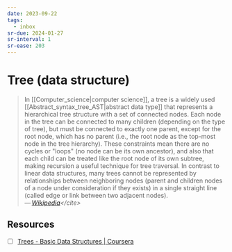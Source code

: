 ```yaml
---
date: 2023-09-22
tags:
  - inbox
sr-due: 2024-01-27
sr-interval: 1
sr-ease: 203
---
```


# Tree (data structure)

> In [[Computer_science|computer science]], a tree is a widely used
> [[Abstract_syntax_tree_AST|abstract data type]] that represents a hierarchical
> tree structure with a set of connected nodes. Each node in the tree can be
> connected to many children (depending on the type of tree), but must be
> connected to exactly one parent, except for the root node, which has no parent
> (i.e., the root node as the top-most node in the tree hierarchy). These
> constraints mean there are no cycles or "loops" (no node can be its own
> ancestor), and also that each child can be treated like the root node of its
> own subtree, making recursion a useful technique for tree traversal. In
> contrast to linear data structures, many trees cannot be represented by
> relationships between neighboring nodes (parent and children nodes of a node
> under consideration if they exists) in a single straight line (called edge or
> link between two adjacent nodes).\
> — <cite>[Wikipedia](https://en.wikipedia.org/wiki/Tree_(data_structure))</cite>


## Resources

- [ ] [Trees - Basic Data Structures | Coursera](https://www.coursera.org/lecture/data-structures/trees-95qda)
